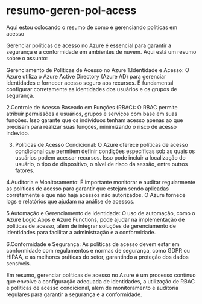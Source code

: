 # resumo-geren-pol-acess
Aqui estou colocando o resumo de como é gerenciando politicas em acesso

Gerenciar políticas de acesso no Azure é essencial para garantir a segurança e a conformidade em ambientes de nuvem. Aqui está um resumo sobre o assunto:

Gerenciamento de Políticas de Acesso no Azure
  1.Identidade e Acesso: O Azure utiliza o Azure Active Directory (Azure AD) para gerenciar identidades e fornecer acesso seguro aos recursos. É fundamental configurar corretamente as identidades dos usuários e os grupos de segurança.

  2.Controle de Acesso Baseado em Funções (RBAC): O RBAC permite atribuir permissões a usuários, grupos e serviços com base em suas funções. Isso garante que os indivíduos tenham acesso apenas ao que precisam para realizar suas funções, minimizando o risco de acesso indevido.

  3. Políticas de Acesso Condicional: O Azure oferece políticas de acesso condicional que permitem definir condições específicas sob as quais os usuários podem acessar recursos. Isso pode incluir a localização do usuário, o tipo de dispositivo, o nível de risco da sessão, entre outros fatores.

  4.Auditoria e Monitoramento: É importante monitorar e auditar regularmente as políticas de acesso para garantir que estejam sendo aplicadas corretamente e que não haja acessos não autorizados. O Azure fornece logs e relatórios que ajudam na análise de acessos.

  5.Automação e Gerenciamento de Identidade: O uso de automação, como o Azure Logic Apps e Azure Functions, pode ajudar na implementação de políticas de acesso, além de integrar soluções de gerenciamento de identidades para facilitar a administração e a conformidade.

  6.Conformidade e Segurança: As políticas de acesso devem estar em conformidade com regulamentos e normas de segurança, como GDPR ou HIPAA, e as melhores práticas do setor, garantindo a proteção dos dados sensíveis.

Em resumo, gerenciar políticas de acesso no Azure é um processo contínuo que envolve a configuração adequada de identidades, a utilização de RBAC e políticas de acesso condicional, além de monitoramento e auditoria regulares para garantir a segurança e a conformidade.
